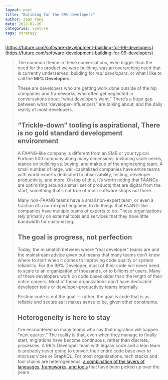```yaml
---
layout: post
title: "Buliding for the 99% developers"
author: Jean Yang
date: 2022-02-26
categories: venture
tags: strategy
---
```


[https://future.com/software-development-building-for-99-developers](https://future.com/software-development-building-for-99-developers)

> The common theme in these conversations, even bigger than the need for the product we were building, was an overarching need that is currently underserved: building for *real developers*, or what I like to call the **99% Developers**. 
>
> These are developers who are getting work done outside of the hip companies and frameworks, who often get neglected in conversations about “what developers want.” There’s a *huge* gap between what “developer-influencers” are talking about, and the daily reality of most developers. 
>
> ## “Trickle-down” tooling is aspirational, There is no gold standard development environment 
>
> A FAANG-like company is different from an SMB or your typical Fortune 500 company along many dimensions, including scale needs, stance on building vs. buying, and makeup of the engineering team. A small number of large, well-capitalized companies have entire teams with world experts dedicated to observability, testing, developer productivity, and more. On top of this, it’s worth noting that FAANGs are optimizing around a small set of products that are digital from the start, something that’s not true of most software shops out there. 
>
> Many non-FAANG teams have a small non-expert team, or even a fraction of a non-expert engineer, to do things that FAANG-like companies have multiple teams of experts to do. These organizations rely primarily on external tools and services that they have little bandwidth for customizing.
>
> ## The goal is progress, not perfection
>
> Today, the mismatch between where “real developer” teams are and the mainstream advice given out means that many teams don’t know where to start when it comes to improving code quality or system reliability. For the 99% Developer, most of their code will never need to scale to an organization of thousands, or to billions of users. Many of these developers work on code bases older than the length of their entire careers. Most of these organizations don’t have dedicated developer tools or developer-productivity teams internally. 
>
> Pristine code is not the goal — rather, the goal is code that is as reliable and secure as it makes sense to be, given other constraints.
>
> ## Heterogeneity is here to stay
>
> I’ve encountered so many teams who say that migration will happen “next quarter.” The reality is that, even when they manage to finally start, migrations have become continuous, rather than discrete, processes. A 99% Developer team with legacy code and a lean team is probably never going to convert their entire code base over to microservices or GraphQL. For most organizations, tech stacks and tool chains are heterogeneous, [a combination of the layers of languages, frameworks, and tools](https://future.com/the-case-for-developer-experience/) that have been picked up over the years.

